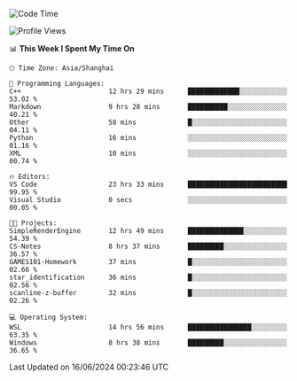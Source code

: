 <!--START_SECTION:waka-->
![Code Time](http://img.shields.io/badge/Code%20Time-1%2C783%20hrs%206%20mins-blue)

![Profile Views](http://img.shields.io/badge/Profile%20Views-2-blue)

📊 **This Week I Spent My Time On** 

```text
🕑︎ Time Zone: Asia/Shanghai

💬 Programming Languages: 
C++                      12 hrs 29 mins      █████████████░░░░░░░░░░░░   53.02 % 
Markdown                 9 hrs 28 mins       ██████████░░░░░░░░░░░░░░░   40.21 % 
Other                    58 mins             █░░░░░░░░░░░░░░░░░░░░░░░░   04.11 % 
Python                   16 mins             ░░░░░░░░░░░░░░░░░░░░░░░░░   01.16 % 
XML                      10 mins             ░░░░░░░░░░░░░░░░░░░░░░░░░   00.74 % 

🔥 Editors: 
VS Code                  23 hrs 33 mins      █████████████████████████   99.95 % 
Visual Studio            0 secs              ░░░░░░░░░░░░░░░░░░░░░░░░░   00.05 % 

🐱‍💻 Projects: 
SimpleRenderEngine       12 hrs 49 mins      ██████████████░░░░░░░░░░░   54.39 % 
CS-Notes                 8 hrs 37 mins       █████████░░░░░░░░░░░░░░░░   36.57 % 
GAMES101-Homework        37 mins             █░░░░░░░░░░░░░░░░░░░░░░░░   02.66 % 
star_identification      36 mins             █░░░░░░░░░░░░░░░░░░░░░░░░   02.56 % 
scanline-z-buffer        32 mins             █░░░░░░░░░░░░░░░░░░░░░░░░   02.26 % 

💻 Operating System: 
WSL                      14 hrs 56 mins      ████████████████░░░░░░░░░   63.35 % 
Windows                  8 hrs 38 mins       █████████░░░░░░░░░░░░░░░░   36.65 % 
```


 Last Updated on 16/06/2024 00:23:46 UTC
<!--END_SECTION:waka-->